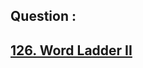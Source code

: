 ## Question : 
<h2> <a href="https://leetcode.com/problems/word-ladder-ii/">126. Word Ladder II</a>
